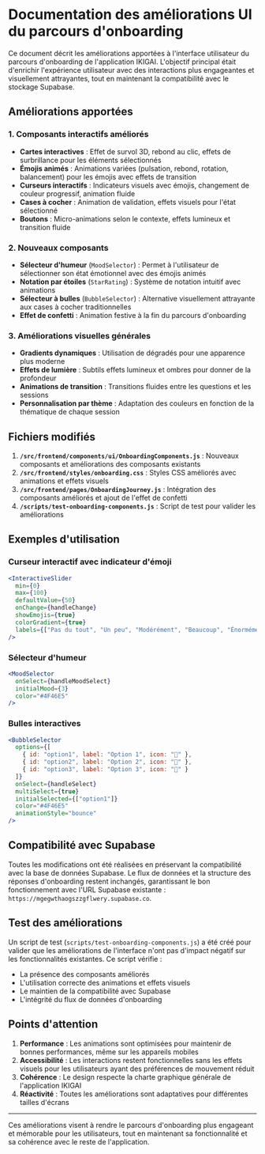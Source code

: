 # Documentation des améliorations UI du parcours d'onboarding

Ce document décrit les améliorations apportées à l'interface utilisateur du parcours d'onboarding de l'application IKIGAI. L'objectif principal était d'enrichir l'expérience utilisateur avec des interactions plus engageantes et visuellement attrayantes, tout en maintenant la compatibilité avec le stockage Supabase.

## Améliorations apportées

### 1. Composants interactifs améliorés

- **Cartes interactives** : Effet de survol 3D, rebond au clic, effets de surbrillance pour les éléments sélectionnés
- **Émojis animés** : Animations variées (pulsation, rebond, rotation, balancement) pour les émojis avec effets de transition
- **Curseurs interactifs** : Indicateurs visuels avec émojis, changement de couleur progressif, animation fluide
- **Cases à cocher** : Animation de validation, effets visuels pour l'état sélectionné
- **Boutons** : Micro-animations selon le contexte, effets lumineux et transition fluide

### 2. Nouveaux composants

- **Sélecteur d'humeur** (`MoodSelector`) : Permet à l'utilisateur de sélectionner son état émotionnel avec des émojis animés
- **Notation par étoiles** (`StarRating`) : Système de notation intuitif avec animations
- **Sélecteur à bulles** (`BubbleSelector`) : Alternative visuellement attrayante aux cases à cocher traditionnelles
- **Effet de confetti** : Animation festive à la fin du parcours d'onboarding

### 3. Améliorations visuelles générales

- **Gradients dynamiques** : Utilisation de dégradés pour une apparence plus moderne
- **Effets de lumière** : Subtils effets lumineux et ombres pour donner de la profondeur
- **Animations de transition** : Transitions fluides entre les questions et les sessions
- **Personnalisation par thème** : Adaptation des couleurs en fonction de la thématique de chaque session

## Fichiers modifiés

1. **`/src/frontend/components/ui/OnboardingComponents.js`** : Nouveaux composants et améliorations des composants existants
2. **`/src/frontend/styles/onboarding.css`** : Styles CSS améliorés avec animations et effets visuels
3. **`/src/frontend/pages/OnboardingJourney.js`** : Intégration des composants améliorés et ajout de l'effet de confetti
4. **`/scripts/test-onboarding-components.js`** : Script de test pour valider les améliorations

## Exemples d'utilisation

### Curseur interactif avec indicateur d'émoji

```jsx
<InteractiveSlider 
  min={0} 
  max={100} 
  defaultValue={50} 
  onChange={handleChange} 
  showEmojis={true}
  colorGradient={true}
  labels={["Pas du tout", "Un peu", "Modérément", "Beaucoup", "Énormément"]}
/>
```

### Sélecteur d'humeur

```jsx
<MoodSelector 
  onSelect={handleMoodSelect} 
  initialMood={3}
  color="#4F46E5"
/>
```

### Bulles interactives

```jsx
<BubbleSelector
  options={[
    { id: "option1", label: "Option 1", icon: "🚀" },
    { id: "option2", label: "Option 2", icon: "🌟" },
    { id: "option3", label: "Option 3", icon: "🎯" }
  ]}
  onSelect={handleSelect}
  multiSelect={true}
  initialSelected={["option1"]}
  color="#4F46E5"
  animationStyle="bounce"
/>
```

## Compatibilité avec Supabase

Toutes les modifications ont été réalisées en préservant la compatibilité avec la base de données Supabase. Le flux de données et la structure des réponses d'onboarding restent inchangés, garantissant le bon fonctionnement avec l'URL Supabase existante : `https://mgegwthaogszzgflwery.supabase.co`.

## Test des améliorations

Un script de test (`scripts/test-onboarding-components.js`) a été créé pour valider que les améliorations de l'interface n'ont pas d'impact négatif sur les fonctionnalités existantes. Ce script vérifie :

- La présence des composants améliorés
- L'utilisation correcte des animations et effets visuels
- Le maintien de la compatibilité avec Supabase
- L'intégrité du flux de données d'onboarding

## Points d'attention

1. **Performance** : Les animations sont optimisées pour maintenir de bonnes performances, même sur les appareils mobiles
2. **Accessibilité** : Les interactions restent fonctionnelles sans les effets visuels pour les utilisateurs ayant des préférences de mouvement réduit
3. **Cohérence** : Le design respecte la charte graphique générale de l'application IKIGAI
4. **Réactivité** : Toutes les améliorations sont adaptatives pour différentes tailles d'écrans

---

Ces améliorations visent à rendre le parcours d'onboarding plus engageant et mémorable pour les utilisateurs, tout en maintenant sa fonctionnalité et sa cohérence avec le reste de l'application.
